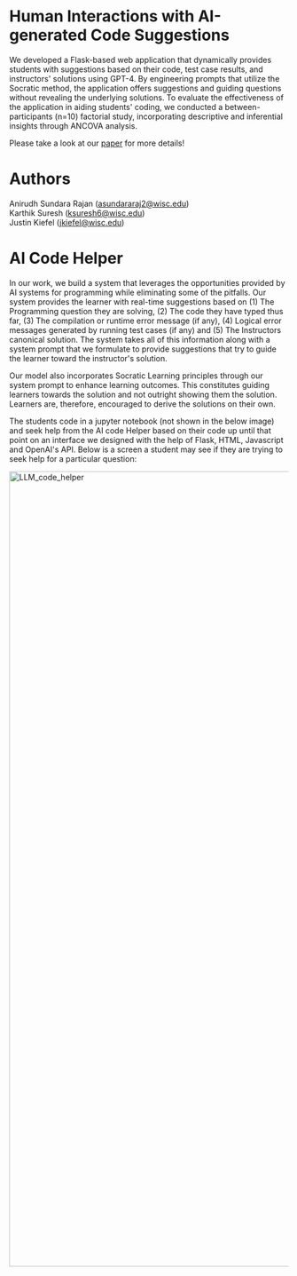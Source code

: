 # Human Interactions with AI-generated Code Suggestions

We developed a Flask-based web application that dynamically provides students with suggestions based on their code, test case results, and instructors' solutions using GPT-4. By engineering prompts that utilize the 
Socratic method, the application offers suggestions and guiding questions without revealing the underlying solutions. 
To evaluate the effectiveness of the application in aiding students' coding, we conducted a between-participants (n=10) factorial study, incorporating descriptive and inferential insights through ANCOVA analysis.

Please take a look at our [paper](https://drive.google.com/file/d/1rJbfZg8Q0PaftnKT80rN8SKRxHQ4uhEM/view) for more details!

# Authors

Anirudh Sundara Rajan (asundararaj2@wisc.edu) \
Karthik Suresh (ksuresh6@wisc.edu) \
Justin Kiefel (jkiefel@wisc.edu)


# AI Code Helper

In our work, we build a system that leverages the opportunities provided by AI systems for programming while eliminating some of the pitfalls. Our system provides the learner with real-time suggestions based on (1) The Programming question they are solving, 
(2) The code they have typed thus far, (3) The compilation or runtime error message (if any), (4) Logical error messages generated by running test cases (if any) and (5) The Instructors canonical solution. 
The system takes all of this information along with a system prompt that we formulate to provide suggestions that try to guide the learner toward the instructor's solution. 

Our model also incorporates Socratic Learning principles through our system prompt to enhance learning outcomes. 
This constitutes guiding learners towards the solution and not outright showing them the solution. 
Learners are, therefore, encouraged to derive the solutions on their own.

The students code in a jupyter notebook (not shown in the below image) and seek help from the AI code Helper based on their code up until that point on an interface we designed with the help of Flask, HTML, Javascript and OpenAI's API. Below is a screen a student may see if they are trying to seek help for a particular question:

<img width="1433" alt="LLM_code_helper" src="https://github.com/karths8/CS839-HCI-project/assets/47289950/d4cd11b7-fbff-4cb1-9d70-f532e70d6fe9">
